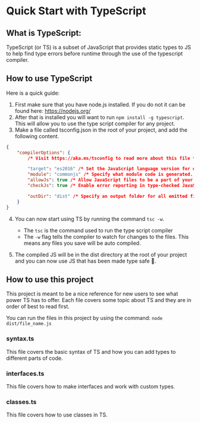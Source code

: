 # Quick Start with TypeScript

## What is TypeScript:

TypeScript (or TS) is a subset of JavaScript that provides static types to JS to help find type errors before runtime through the use
of the typescript compiler.

## How to use TypeScript

Here is a quick guide:

1. First make sure that you have node.js installed. If you do not it can be found here: https://nodejs.org/
2. After that is installed you will want to run `npm install -g typescript`. This will allow you to use the type script compiler for any project.
3. Make a file called tsconfig.json in the root of your project, and add the following content.

```json
{
	"compilerOptions": {
		/* Visit https://aka.ms/tsconfig to read more about this file */

		"target": "es2016" /* Set the JavaScript language version for emitted JavaScript and include compatible library declarations. */,
		"module": "commonjs" /* Specify what module code is generated. */,
		"allowJs": true /* Allow JavaScript files to be a part of your program. Use the 'checkJS' option to get errors from these files. */,
		"checkJs": true /* Enable error reporting in type-checked JavaScript files. */,

		"outDir": "dist" /* Specify an output folder for all emitted files. */
	}
}
```

4. You can now start using TS by running the command `tsc -w`.

    - The `tsc` is the command used to run the type script compiler
    - The `-w` flag tells the compiler to watch for changes to the files. This means any files you save will be auto compiled.

5. The compiled JS will be in the dist directory at the root of your project and you can now use JS that has been made type safe 🥳.

## How to use this project

This project is meant to be a nice reference for new users to see what power TS has to offer. Each file covers some topic about TS and they are in order of best to read first.

You can run the files in this project by using the command:
`node dist/file_name.js`

### syntax.ts

This file covers the basic syntax of TS and how you can add types to different parts of code.

### interfaces.ts

This file covers how to make interfaces and work with custom types.

### classes.ts

This file covers how to use classes in TS.
